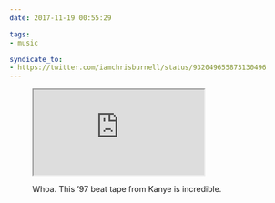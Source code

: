 ```yaml
---
date: 2017-11-19 00:55:29

tags:
- music

syndicate_to:
- https://twitter.com/iamchrisburnell/status/932049655873130496
---
```



<figure>
    <div class="media  media--youtube">
        <iframe src="https://www.youtube.com/embed/myrXQebr488" title="KanYe West 1997 Beat Tape (All 8 tracks)" webkitallowfullscreen mozallowfullscreen allowfullscreen></iframe>
    </div>
    <figcaption>
        <p>Whoa. This ’97 beat tape from Kanye is incredible.</p>
    </figcaption>
</figure>
